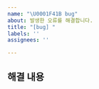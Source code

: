 ```yaml
---
name: "\U0001F41B bug"
about: 발생한 오류를 해결합니다.
title: "[bug] "
labels: ''
assignees: ''

---
```


## 해결 내용

<!-- 해당 브랜치에서 작업할 내용을 작성해주세요. -->
